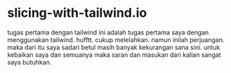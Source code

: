 # slicing-with-tailwind.io
tugas pertama dengan tailwind
ini adalah tugas pertama saya dengan menggunakan tailwind. hufftt. cukup melelahkan. namun inilah perjuangan. maka dari itu saya sadari betul masih banyak kekurangan sana sini. untuk kebaikan saya dan semuanya maka saran dan masukan dari kalian sangat saya butuhkan.
